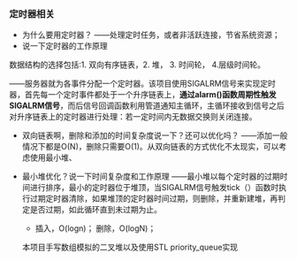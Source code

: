 ### 定时器相关

* 为什么要用定时器？
  ——处理定时任务，或者非活跃连接，节省系统资源；
* 说一下定时器的工作原理

数据结构的选择包括:1. 双向有序链表，2. 堆， 3. 时间轮， 4.层级时间轮。

——服务器就为各事件分配一个定时器。该项目使用SIGALRM信号来实现定时器，首先每一个定时事件都处于一个升序链表上，**通过alarm()函数周期性触发SIGALRM信号**，而后信号回调函数利用管道通知主循环，主循环接收到信号之后对升序链表上的定时器进行处理：若一定时间内无数据交换则关闭连接。


* 双向链表啊，删除和添加的时间复杂度说一下？还可以优化吗？
  ——添加一般情况下都是O(N)，删除只需要O(1)。从双向链表的方式优化不太现实，可以考虑使用最小堆、

* 最小堆优化？说一下时间复杂度和工作原理
  ——最小堆以每个定时器的过期时间进行排序，最小的定时器位于堆顶，当SIGALRM信号触发tick（）函数时执行过期定时器清除，如果堆顶的定时器时间过期，则删除，并重新建堆，再判定是否过期，如此循环直到未过期为止。


  * 插入，O(logn)；
    删除，O(logN)；

  本项目手写数组模拟的二叉堆以及使用STL priority_queue实现



